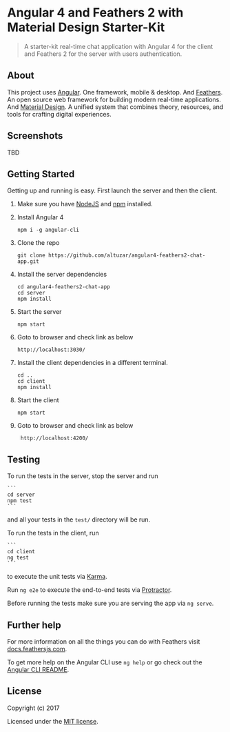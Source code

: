 # Angular 4 and Feathers 2 with Material Design Starter-Kit

> A starter-kit real-time chat application with Angular 4 for the client and Feathers 2 for the server with users authentication.

## About

This project uses [Angular](http://angular.io). One framework, mobile & desktop. And [Feathers](http://feathersjs.com). An open source web framework for building modern real-time applications. And [Material Design](https://material.io/). A unified system that combines theory, resources, and tools for crafting digital experiences.

## Screenshots

TBD

## Getting Started

Getting up and running is easy. First launch the server and then the client.

1. Make sure you have [NodeJS](https://nodejs.org/) and [npm](https://www.npmjs.com/) installed.

2. Install Angular 4

    ```
    npm i -g angular-cli
    ```

3. Clone the repo

    ```
    git clone https://github.com/altuzar/angular4-feathers2-chat-app.git
    ```

4. Install the server dependencies

    ```
    cd angular4-feathers2-chat-app
    cd server
    npm install
    ```

5. Start the server

    ```
    npm start
    ```

6. Goto to browser and check link as below

     ```
     http://localhost:3030/
      ```

7. Install the client dependencies in a different terminal.

    ```
    cd ..
    cd client
    npm install
    ```

8. Start the client

    ```
    npm start
    ```

9. Goto to browser and check link as below

    ```
     http://localhost:4200/
    ```

## Testing

To run the tests in the server, stop the server and run

    ```
    cd server
    npm test
    ```
 
 and all your tests in the `test/` directory will be run.

 To run the tests in the client, run


    ```
    cd client
    ng test
    ```

to execute the unit tests via [Karma](https://karma-runner.github.io).

Run `ng e2e` to execute the end-to-end tests via [Protractor](http://www.protractortest.org/).

Before running the tests make sure you are serving the app via `ng serve`.

## Further help

For more information on all the things you can do with Feathers visit [docs.feathersjs.com](http://docs.feathersjs.com).

To get more help on the Angular CLI use `ng help` or go check out the [Angular CLI README](https://github.com/angular/angular-cli/blob/master/README.md).

## License

Copyright (c) 2017

Licensed under the [MIT license](LICENSE).
